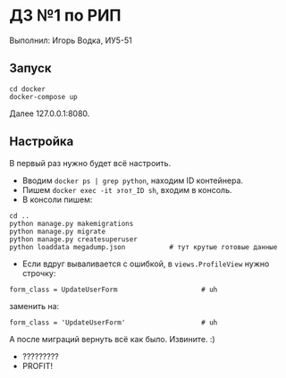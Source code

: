# ДЗ №1 по РИП

Выполнил: Игорь Водка, ИУ5-51

## Запуск

```
cd docker
docker-compose up
```

Далее 127.0.0.1:8080.

## Настройка

В первый раз нужно будет всё настроить.

* Вводим `docker ps | grep python`, находим ID контейнера.
* Пишем `docker exec -it этот_ID sh`, входим в консоль.
* В консоли пишем:
```
cd ..
python manage.py makemigrations
python manage.py migrate
python manage.py createsuperuser
python loaddata megadump.json           # тут крутые готовые данные
```
* Если вдруг вываливается с ошибкой, в `views.ProfileView` нужно строчку:
```
form_class = UpdateUserForm                     # uh
```
заменить на:
```
form_class = 'UpdateUserForm'                   # uh
```
А после миграций вернуть всё как было. Извините. :)
* ?????????
* PROFIT!